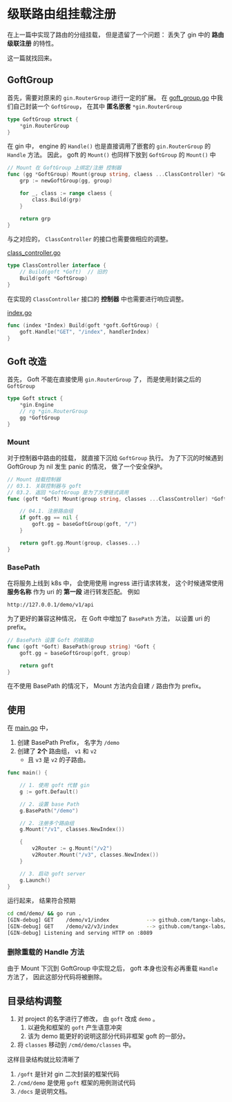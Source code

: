 # 级联路由组挂载注册

在上一篇中实现了路由的分组挂载， 但是遗留了一个问题： 丢失了 gin 中的 **路由级联注册** 的特性。

这一篇就找回来。


## GoftGroup

首先，需要对原来的 `gin.RouterGroup` 进行一定的扩展。 在 [goft_group.go](/goft/goft_group.go) 中我们自己封装一个 `GoftGroup`， 在其中 **匿名嵌套** `*gin.RouterGroup`

```go
type GoftGroup struct {
	*gin.RouterGroup
}
```

在 gin 中， engine 的 `Handle()` 也是直接调用了嵌套的 `gin.RouterGroup` 的 `Handle` 方法。 
因此， goft 的 `Mount()` 也同样下放到 `GoftGroup` 的 `Mount()` 中

```go
// Mount 在 GoftGroup 上绑定/注册 控制器
func (gg *GoftGroup) Mount(group string, claess ...ClassController) *GoftGroup {
	grp := newGoftGroup(gg, group)

	for _, class := range claess {
		class.Build(grp)
	}

	return grp
}
```

与之对应的， `ClassController` 的接口也需要做相应的调整。

[class_controller.go](/goft/class_controller.go)

```go
type ClassController interface {
	// Build(goft *Goft)  // 旧的
	Build(goft *GoftGroup)
}
```

在实现的 `ClassController` 接口的 **控制器** 中也需要进行响应调整。

[index.go](/cmd/goft/classes/index.go#L20)

```go
func (index *Index) Build(goft *goft.GoftGroup) {
	goft.Handle("GET", "/index", handlerIndex)
}
```


## Goft 改造

首先， Goft 不能在直接使用 `gin.RouterGroup` 了， 而是使用封装之后的 `GoftGroup`

```go
type Goft struct {
	*gin.Engine
	// rg *gin.RouterGroup
	gg *GoftGroup
}
```

### Mount

对于控制器中路由的挂载， 就直接下沉给 `GoftGroup` 执行。 为了下沉的时候遇到 GoftGroup 为 nil 发生 panic 的情况， 做了一个安全保护。

```go
// Mount 挂载控制器
// 03.1. 关联控制器与 goft
// 03.2. 返回 *GoftGroup 是为了方便链式调用
func (goft *Goft) Mount(group string, classes ...ClassController) *GoftGroup {

	// 04.1. 注册路由组
	if goft.gg == nil {
		goft.gg = baseGoftGroup(goft, "/")
	}

	return goft.gg.Mount(group, classes...)
}
```

### BasePath

在将服务上线到 k8s 中， 会使用使用 ingress 进行请求转发， 这个时候通常使用 **服务名称** 作为 uri 的 **第一段** 进行转发匹配。 例如

```
http://127.0.0.1/demo/v1/api
```

为了更好的兼容这种情况， 在 Goft 中增加了 `BasePath` 方法， 以设置 uri 的 prefix。

```go
// BasePath 设置 Goft 的根路由
func (goft *Goft) BasePath(group string) *Goft {
	goft.gg = baseGoftGroup(goft, group)

	return goft
}
```

在不使用 BasePath 的情况下， Mount 方法内会自建 `/` 路由作为 prefix。


## 使用

在 [main.go](/cmd/demo/main.go) 中，
1. 创建 BasePath Prefix， 名字为 `/demo`
2. 创建了 **2个** 路由组， `v1` 和 `v2`
    + 且 `v3` 是 `v2` 的子路由。

```go
func main() {

	// 1. 使用 goft 代替 gin
	g := goft.Default()

	// 2. 设置 base Path
	g.BasePath("/demo")

	// 2. 注册多个路由组
	g.Mount("/v1", classes.NewIndex())

	{
		v2Router := g.Mount("/v2")
		v2Router.Mount("/v3", classes.NewIndex())
	}

	// 3. 启动 goft server
	g.Launch()
}
```

运行起来， 结果符合预期

```bash
cd cmd/demo/ && go run .
[GIN-debug] GET    /demo/v1/index            --> github.com/tangx-labs/gin-goft/cmd/demo/classes.handlerIndex (3 handlers)
[GIN-debug] GET    /demo/v2/v3/index         --> github.com/tangx-labs/gin-goft/cmd/demo/classes.handlerIndex (3 handlers)
[GIN-debug] Listening and serving HTTP on :8089
```


### 删除重载的 Handle 方法

由于 Mount 下沉到 GoftGroup 中实现之后， goft 本身也没有必再重载 `Handle` 方法了， 因此这部分代码将被删除。


## 目录结构调整

1. 对 project 的名字进行了修改， 由 `goft` 改成 `demo` 。 
    1. 以避免和框架的 `goft` 产生语意冲突
    2. 该为 demo 能更好的说明这部分代码非框架 goft 的一部分。
2. 将 `classes` 移动到 `/cmd/demo/classes` 中。

这样目录结构就比较清晰了

1. `/goft` 是针对 gin 二次封装的框架代码
2. `/cmd/demo` 是使用 `goft` 框架的用例测试代码
3. `/docs` 是说明文档。

